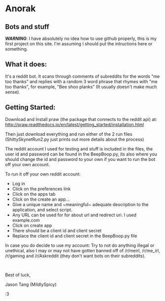 # Anorak
Bots and stuff
----------------
***WARNING***: I have absolutely no idea how to use github properly, this is my first project on this site. I'm assuming I should put the intructions here or something. 

## What it does:

It's a reddit bot. It scans through comments of subreddits for the words "me too thanks" and replies with a random 3 word phrase that rhymes with "me too thanks", for example, "Bee shoo planks" (It usually doesn't make much sense).

## Getting Started:

Download and Install praw (the package that connects to the reddit api) at:
http://praw.readthedocs.io/en/latest/getting_started/installation.html 

Then just download everything and run either of the 2 run files (ShittySkynetRun2.py just prints out more details about the process)

The reddit account I used for testing and stuff is included in the files, the user id and password can be found in the BeepBoop.py, its also where you should change the id and password to your own if you want to run the bot off your own account.

To run it off your own reddit account:
  - Log in
  - Click on the preferences link
  - Click on the apps tab
  - Click on the create an app… 
  - Give a unique name and ~meaningful~ adequate description to the application, and select script. 
  - Any URL can be used for for about url and redirect uri. I used example.com
  - Click on create app
  - There should be a client id and client secret
  - Replace the client id and client secret in the BeepBoop.py file

In case you do decide to use my account:
Try to not do anything illegal or unethical, also I may or may not have gotten banned off of /r/meirl, /r/me_irl, /r/gaming and /r/Askreddit (they don't want bots on their subreddits).

&nbsp;

Best of luck,

Jason Tang (MildlySpicy)

:3
